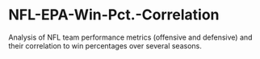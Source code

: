 # NFL-EPA-Win-Pct.-Correlation
Analysis of NFL team performance metrics (offensive and defensive) and their correlation to win percentages over several seasons.

